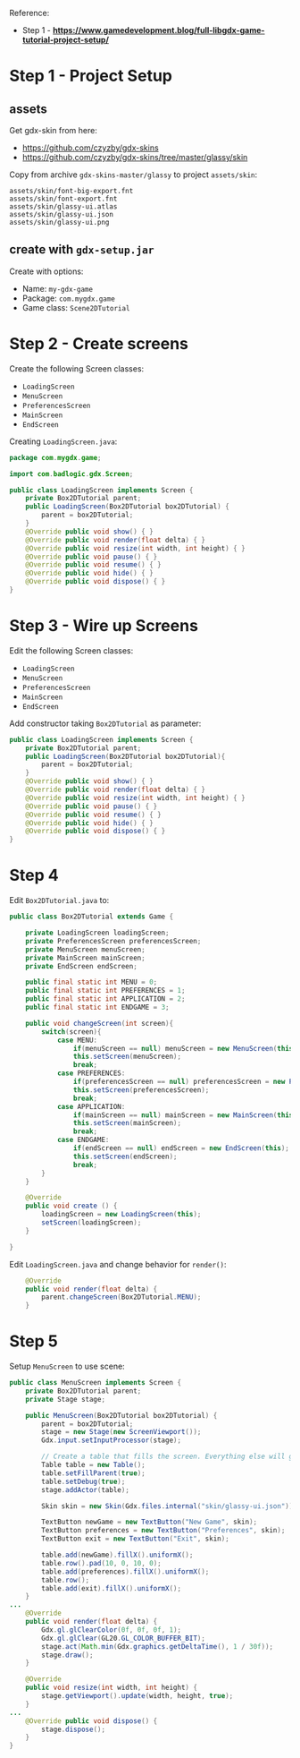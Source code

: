 Reference:

* Step 1 - **https://www.gamedevelopment.blog/full-libgdx-game-tutorial-project-setup/**

# Step 1 - Project Setup

## assets

Get gdx-skin from here:
* https://github.com/czyzby/gdx-skins
* https://github.com/czyzby/gdx-skins/tree/master/glassy/skin

Copy from archive `gdx-skins-master/glassy` to project `assets/skin`:

    assets/skin/font-big-export.fnt
    assets/skin/font-export.fnt
    assets/skin/glassy-ui.atlas
    assets/skin/glassy-ui.json
    assets/skin/glassy-ui.png
    
## create with `gdx-setup.jar`

Create with options:

* Name: `my-gdx-game`
* Package: `com.mygdx.game`
* Game class: `Scene2DTutorial`


# Step 2 - Create screens

Create the following Screen classes:

* `LoadingScreen`
* `MenuScreen`
* `PreferencesScreen`
* `MainScreen`
* `EndScreen`

Creating `LoadingScreen.java`:

``` java
package com.mygdx.game;

import com.badlogic.gdx.Screen;

public class LoadingScreen implements Screen {
    private Box2DTutorial parent;
    public LoadingScreen(Box2DTutorial box2DTutorial) {
        parent = box2DTutorial;
    }
    @Override public void show() { }
    @Override public void render(float delta) { }
    @Override public void resize(int width, int height) { }
    @Override public void pause() { }
    @Override public void resume() { }
    @Override public void hide() { }
    @Override public void dispose() { }
}
```

# Step 3 - Wire up Screens

Edit the following Screen classes:

* `LoadingScreen`
* `MenuScreen`
* `PreferencesScreen`
* `MainScreen`
* `EndScreen`

Add constructor taking `Box2DTutorial` as parameter:

``` java
public class LoadingScreen implements Screen {
    private Box2DTutorial parent;
    public LoadingScreen(Box2DTutorial box2DTutorial){
        parent = box2DTutorial;
    }
    @Override public void show() { }
    @Override public void render(float delta) { }
    @Override public void resize(int width, int height) { }
    @Override public void pause() { }
    @Override public void resume() { }
    @Override public void hide() { }
    @Override public void dispose() { }
}
```

# Step 4

Edit `Box2DTutorial.java` to:

``` java
public class Box2DTutorial extends Game {

    private LoadingScreen loadingScreen;
    private PreferencesScreen preferencesScreen;
    private MenuScreen menuScreen;
    private MainScreen mainScreen;
    private EndScreen endScreen;

    public final static int MENU = 0;
    public final static int PREFERENCES = 1;
    public final static int APPLICATION = 2;
    public final static int ENDGAME = 3;

    public void changeScreen(int screen){
        switch(screen){
            case MENU:
                if(menuScreen == null) menuScreen = new MenuScreen(this); // added (this)
                this.setScreen(menuScreen);
                break;
            case PREFERENCES:
                if(preferencesScreen == null) preferencesScreen = new PreferencesScreen(this); // added (this)
                this.setScreen(preferencesScreen);
                break;
            case APPLICATION:
                if(mainScreen == null) mainScreen = new MainScreen(this); //added (this)
                this.setScreen(mainScreen);
                break;
            case ENDGAME:
                if(endScreen == null) endScreen = new EndScreen(this);  // added (this)
                this.setScreen(endScreen);
                break;
        }
    }

    @Override
    public void create () {
        loadingScreen = new LoadingScreen(this);
        setScreen(loadingScreen);
    }

}
```

Edit `LoadingScreen.java` and change behavior for `render()`:

``` java
    @Override
    public void render(float delta) {
        parent.changeScreen(Box2DTutorial.MENU);
    }
```

# Step 5

Setup `MenuScreen` to use scene:

``` java
public class MenuScreen implements Screen {
    private Box2DTutorial parent;
    private Stage stage;

    public MenuScreen(Box2DTutorial box2DTutorial) {
        parent = box2DTutorial;
        stage = new Stage(new ScreenViewport());
        Gdx.input.setInputProcessor(stage);

        // Create a table that fills the screen. Everything else will go inside this table.
        Table table = new Table();
        table.setFillParent(true);
        table.setDebug(true);
        stage.addActor(table);

        Skin skin = new Skin(Gdx.files.internal("skin/glassy-ui.json"));

        TextButton newGame = new TextButton("New Game", skin);
        TextButton preferences = new TextButton("Preferences", skin);
        TextButton exit = new TextButton("Exit", skin);

        table.add(newGame).fillX().uniformX();
        table.row().pad(10, 0, 10, 0);
        table.add(preferences).fillX().uniformX();
        table.row();
        table.add(exit).fillX().uniformX();
    }
...
    @Override
    public void render(float delta) {
        Gdx.gl.glClearColor(0f, 0f, 0f, 1);
        Gdx.gl.glClear(GL20.GL_COLOR_BUFFER_BIT);
        stage.act(Math.min(Gdx.graphics.getDeltaTime(), 1 / 30f));
        stage.draw();
    }

    @Override
    public void resize(int width, int height) {
        stage.getViewport().update(width, height, true);
    }
...
    @Override public void dispose() {
        stage.dispose();
    }
}
```
